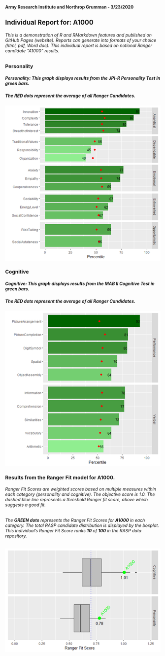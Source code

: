 #### Army Research Institute and Northrop Grumman - 3/23/2020

## Individual Report for: A1000
###### This is a demonstration of R and RMarkdown features and published on GitHub Pages (website).  Reports can generate into formats of your choice (html, pdf, Word doc).  This individual report is based on notional Ranger candidate "A1000" results.

### Personality

##### Personality: This graph displays results from the JPI-R Personality Test in **green bars**.

##### The **RED dots** represent the average of all Ranger Candidates.

![](RASP_MarkdownReport_files/figure-gfm/unnamed-chunk-1-1.png)<!-- -->

### Cognitive

##### Cognitive: This graph displays results from the MAB II Cognitive Test in **green bars**.

##### The **RED dots** represent the average of all Ranger Candidates.

![](RASP_MarkdownReport_files/figure-gfm/unnamed-chunk-2-1.png)<!-- -->

### Results from the Ranger Fit model for A1000.

###### Ranger Fit Scores are weighted scores based on multiple measures within each category (personality and cognitive). The objective score is 1.0. The dashed blue line represents a threshold Ranger fit score, above which suggests a good fit.

###### The **GREEN dots** represents the Ranger Fit Scores for **A1000** in each category. The total RASP candidate distribution is displayed by the boxplot. This individual’s Ranger Fit Score ranks **10** of **100** in the RASP data repository.

![](RASP_MarkdownReport_files/figure-gfm/unnamed-chunk-3-1.png)<!-- -->
